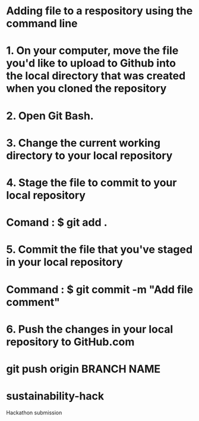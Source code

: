 # Adding file to a respository using the command line

# 1. On your computer, move the file you'd like to upload to Github into the local directory that was created when you cloned the repository
# 2. Open Git Bash.
# 3. Change the current working directory to your local repository
# 4. Stage the file to commit to your local repository 
#    Comand : $ git add .
# 5. Commit the file that you've staged in your local repository
#   Command : $ git commit -m "Add file comment"
# 6. Push the changes in your local repository to GitHub.com
#   git push origin BRANCH NAME

# sustainability-hack
Hackathon submission
